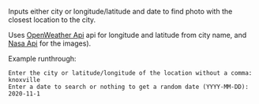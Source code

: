 Inputs either city or longitude/latitude and date to find photo with the closest location to the city.

Uses [OpenWeather Api](https://openweathermap.org/api/geocoding-api) api for longitude and latitude from city name, and [Nasa Api](https://api.nasa.gov/) for the images).

Example runthrough:
```
Enter the city or latitude/longitude of the location without a comma: knoxville 
Enter a date to search or nothing to get a random date (YYYY-MM-DD): 2020-11-1
```
